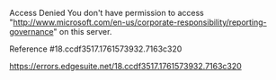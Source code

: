 Access Denied
You don't have permission to access "http://www.microsoft.com/en-us/corporate-responsibility/reporting-governance" on this server.

Reference #18.ccdf3517.1761573932.7163c320

https://errors.edgesuite.net/18.ccdf3517.1761573932.7163c320